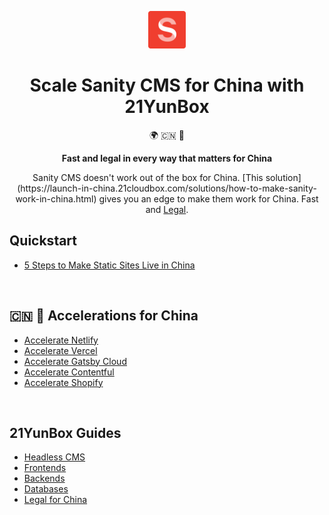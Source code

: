 <p align="center">
  <a href="https://launch-in-china.21cloudbox.com/solutions/how-to-make-sanity-work-in-china.html">
    <img alt="Sanity CMS China" src="https://raw.githubusercontent.com/AliasIO/wappalyzer/master/src/drivers/webextension/images/icons/Sanity.svg" width="60" />
  </a>
</p>
<h1 align="center">
  Scale Sanity CMS for China with 21YunBox
</h1>

<p align="center">
  🌍 🇨🇳 🚀
</p>

<p align="center">
  <strong>
    Fast and legal in every way that matters for China
  </strong>
</p>

<p align="center">
  Sanity CMS doesn't work out of the box for China. [This solution](https://launch-in-china.21cloudbox.com/solutions/how-to-make-sanity-work-in-china.html) gives you an edge to make them work for China. Fast and <a href="https://launch-in-china.21cloudbox.com/untold-facts-about-icp-for-china.html" target="_blank">Legal</a>.
</p>

## **Quickstart**

- [5 Steps to Make Static Sites Live in China](https://launch-in-china.21cloudbox.com/solutions/5-steps-to-make-your-site-live-in-china.html)

<br>

## **🇨🇳 🚀 Accelerations for China**

- [Accelerate Netlify](https://launch-in-china.21cloudbox.com/solutions/how-to-speed-up-netlify-in-china.html)
- [Accelerate Vercel](https://launch-in-china.21cloudbox.com/solutions/how-to-speed-up-vercel-in-china.html)
- [Accelerate Gatsby Cloud](https://launch-in-china.21cloudbox.com/solutions/how-to-speed-up-gatsby-cloud-in-china.html)
- [Accelerate Contentful](https://launch-in-china.21cloudbox.com/solutions/how-to-make-contentful-work-in-china.html)
- [Accelerate Shopify](https://launch-in-china.21cloudbox.com/solutions/how-to-speed-up-shopify-site-in-china.html)

<br>

## **21YunBox Guides**

- [Headless CMS](https://launch-in-china.21cloudbox.com/tags/headless-cms.html)
- [Frontends](https://launch-in-china.21cloudbox.com/tags/static-site-generator.html)
- [Backends](https://launch-in-china.21cloudbox.com/tags/backend.html)
- [Databases](https://launch-in-china.21cloudbox.com/tags/database.html)
- [Legal for China](https://launch-in-china.21cloudbox.com/tags/icp.html)
